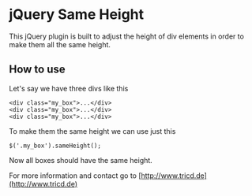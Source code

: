 # jQuery Same Height 

This jQuery plugin is built to adjust the height of div elements in order to make them all the same height.

## How to use

Let's say we have three divs like this

    <div class="my_box">...</div>
    <div class="my_box">...</div>
    <div class="my_box">...</div>
    
To make them the same height we can use just this

    $('.my_box').sameHeight();
    
Now all boxes should have the same height.

For more information and contact go to [http://www.tricd.de](http://www.tricd.de)